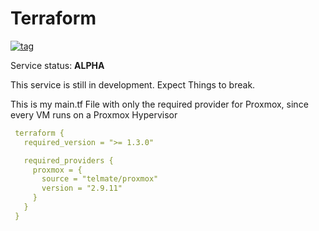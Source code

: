 # Terraform

[![tag](https://img.shields.io/github/v/tag/toxictoast/IaC?style=flat-square&logo=semver&logoColor=white)](https://github.com/toxictoast/IaC/tags)

Service status: **ALPHA**

This service is still in development. Expect Things to break.


This is my main.tf File with only the required provider for Proxmox, since every VM runs on a Proxmox Hypervisor

```yaml
 terraform {
   required_version = ">= 1.3.0"

   required_providers {
     proxmox = {
       source = "telmate/proxmox"
       version = "2.9.11"
     }
   }
 }
```